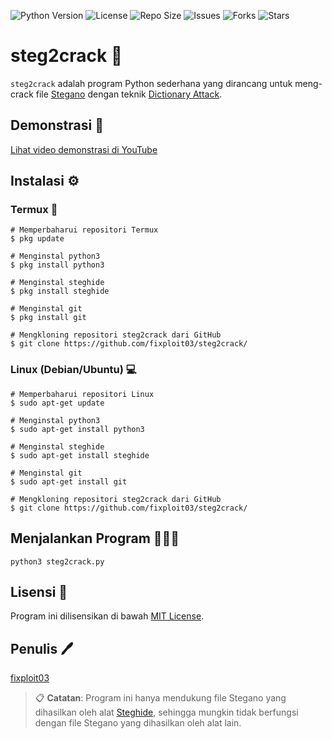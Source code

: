 ![Python Version](https://img.shields.io/badge/python-3.x-blue)
![License](https://img.shields.io/badge/license-MIT-green)
![Repo Size](https://img.shields.io/github/repo-size/fixploit03/steg2crack)
![Issues](https://img.shields.io/github/issues/fixploit03/steg2crack)
![Forks](https://img.shields.io/github/forks/fixploit03/steg2crack)
![Stars](https://img.shields.io/github/stars/fixploit03/steg2crack)

# steg2crack :closed_lock_with_key:

`steg2crack` adalah program Python sederhana yang dirancang untuk meng-crack file [Stegano](https://www.kajianpustaka.com/2017/09/sejarah-prinsip-kerja-teknik-steganografi.html?m=1) dengan teknik [Dictionary Attack](https://www.asdf.id/definisi-dictionary-attack-adalah/).

## Demonstrasi :movie_camera:

[Lihat video demonstrasi di YouTube](https://www.youtube.com/watch?v=Qd4P68u0UFQ)

## Instalasi :gear:

### Termux :iphone:

```
# Memperbaharui repositori Termux 
$ pkg update

# Menginstal python3 
$ pkg install python3

# Menginstal steghide 
$ pkg install steghide

# Menginstal git
$ pkg install git

# Mengkloning repositori steg2crack dari GitHub
$ git clone https://github.com/fixploit03/steg2crack/
```

### Linux (Debian/Ubuntu) :computer:

```
# Memperbaharui repositori Linux 
$ sudo apt-get update

# Menginstal python3 
$ sudo apt-get install python3

# Menginstal steghide 
$ sudo apt-get install steghide

# Menginstal git
$ sudo apt-get install git

# Mengkloning repositori steg2crack dari GitHub
$ git clone https://github.com/fixploit03/steg2crack/
```

## Menjalankan Program 👨🏾‍💻

```
python3 steg2crack.py
```

## Lisensi :scroll:

Program ini dilisensikan di bawah [MIT License](https://github.com/fixploit03/steg2crack/blob/main/LICENSE).

## Penulis :pen:

[fixploit03](https://github.com/fixploit03)

> :clipboard: **Catatan**: Program ini hanya mendukung file Stegano yang dihasilkan oleh alat [Steghide](https://steghide.sourceforge.net/), sehingga mungkin tidak berfungsi dengan file Stegano yang dihasilkan oleh alat lain.
